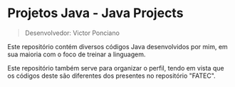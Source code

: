 # Projetos Java - Java Projects

> Desenvolvedor: Victor Ponciano

Este repositório contém diversos códigos Java desenvolvidos por mim, em sua maioria com o foco de treinar a linguagem.

Este repositório também serve para organizar o perfil, tendo em vista que os códigos deste são diferentes dos presentes no repositório "FATEC".